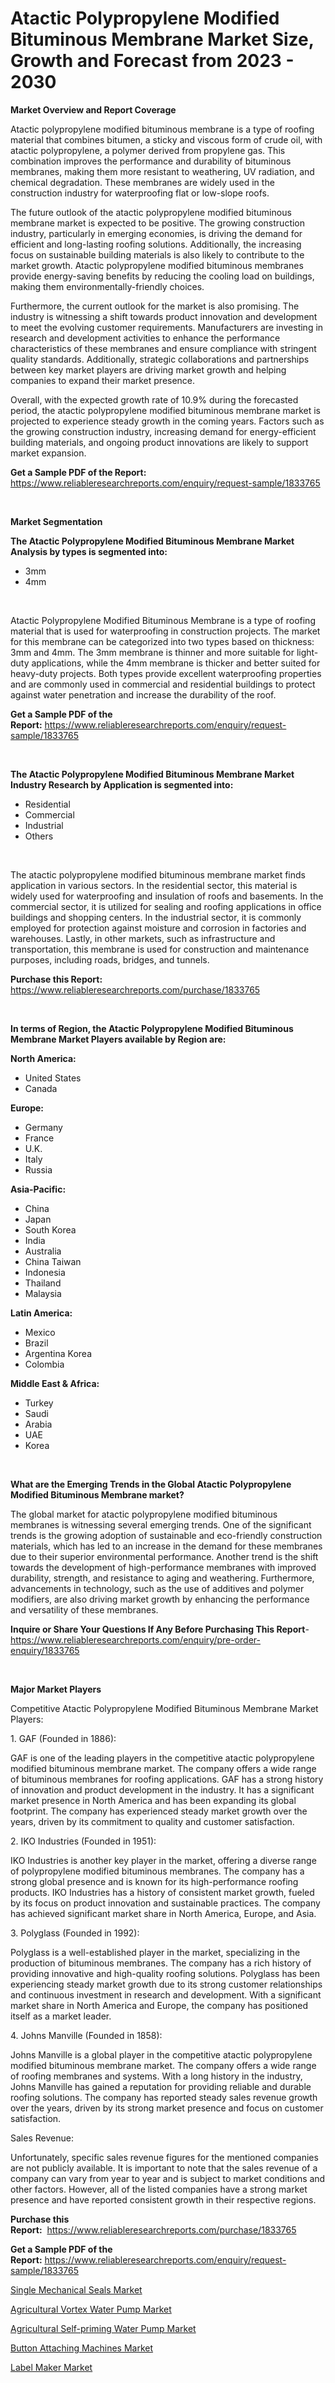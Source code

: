 <p><h1>Atactic Polypropylene Modified Bituminous Membrane Market Size, Growth and Forecast from 2023 - 2030</h1></p><p><strong>Market Overview and Report Coverage</strong></p>
<p><p>Atactic polypropylene modified bituminous membrane is a type of roofing material that combines bitumen, a sticky and viscous form of crude oil, with atactic polypropylene, a polymer derived from propylene gas. This combination improves the performance and durability of bituminous membranes, making them more resistant to weathering, UV radiation, and chemical degradation. These membranes are widely used in the construction industry for waterproofing flat or low-slope roofs.</p><p>The future outlook of the atactic polypropylene modified bituminous membrane market is expected to be positive. The growing construction industry, particularly in emerging economies, is driving the demand for efficient and long-lasting roofing solutions. Additionally, the increasing focus on sustainable building materials is also likely to contribute to the market growth. Atactic polypropylene modified bituminous membranes provide energy-saving benefits by reducing the cooling load on buildings, making them environmentally-friendly choices.</p><p>Furthermore, the current outlook for the market is also promising. The industry is witnessing a shift towards product innovation and development to meet the evolving customer requirements. Manufacturers are investing in research and development activities to enhance the performance characteristics of these membranes and ensure compliance with stringent quality standards. Additionally, strategic collaborations and partnerships between key market players are driving market growth and helping companies to expand their market presence.</p><p>Overall, with the expected growth rate of 10.9% during the forecasted period, the atactic polypropylene modified bituminous membrane market is projected to experience steady growth in the coming years. Factors such as the growing construction industry, increasing demand for energy-efficient building materials, and ongoing product innovations are likely to support market expansion.</p></p>
<p><strong>Get a Sample PDF of the Report:</strong> <a href="https://www.reliableresearchreports.com/enquiry/request-sample/1833765">https://www.reliableresearchreports.com/enquiry/request-sample/1833765</a></p>
<p>&nbsp;</p>
<p><strong>Market Segmentation</strong></p>
<p><strong>The Atactic Polypropylene Modified Bituminous Membrane Market Analysis by types is segmented into:</strong></p>
<p><ul><li>3mm</li><li>4mm</li></ul></p>
<p>&nbsp;</p>
<p><p>Atactic Polypropylene Modified Bituminous Membrane is a type of roofing material that is used for waterproofing in construction projects. The market for this membrane can be categorized into two types based on thickness: 3mm and 4mm. The 3mm membrane is thinner and more suitable for light-duty applications, while the 4mm membrane is thicker and better suited for heavy-duty projects. Both types provide excellent waterproofing properties and are commonly used in commercial and residential buildings to protect against water penetration and increase the durability of the roof.</p></p>
<p><strong>Get a Sample PDF of the Report:</strong>&nbsp;<a href="https://www.reliableresearchreports.com/enquiry/request-sample/1833765">https://www.reliableresearchreports.com/enquiry/request-sample/1833765</a></p>
<p>&nbsp;</p>
<p><strong>The Atactic Polypropylene Modified Bituminous Membrane Market Industry Research by Application is segmented into:</strong></p>
<p><ul><li>Residential</li><li>Commercial</li><li>Industrial</li><li>Others</li></ul></p>
<p>&nbsp;</p>
<p><p>The atactic polypropylene modified bituminous membrane market finds application in various sectors. In the residential sector, this material is widely used for waterproofing and insulation of roofs and basements. In the commercial sector, it is utilized for sealing and roofing applications in office buildings and shopping centers. In the industrial sector, it is commonly employed for protection against moisture and corrosion in factories and warehouses. Lastly, in other markets, such as infrastructure and transportation, this membrane is used for construction and maintenance purposes, including roads, bridges, and tunnels.</p></p>
<p><strong>Purchase this Report:</strong>&nbsp; <a href="https://www.reliableresearchreports.com/purchase/1833765">https://www.reliableresearchreports.com/purchase/1833765</a></p>
<p>&nbsp;</p>
<p><strong>In terms of Region, the Atactic Polypropylene Modified Bituminous Membrane Market Players available by Region are:</strong></p>
<p>
    <p> <strong> North America: </strong>
        <ul>
            <li>United States</li>
            <li>Canada</li>
        </ul>
        </p> 
    <p> <strong> Europe: </strong>
        <ul>
            <li>Germany</li>
            <li>France</li>
            <li>U.K.</li>
            <li>Italy</li>
            <li>Russia</li>
        </ul>
        </p> 
    <p> <strong> Asia-Pacific: </strong>
        <ul>
            <li>China</li>
            <li>Japan</li>
            <li>South Korea</li>
            <li>India</li>
            <li>Australia</li>
            <li>China Taiwan</li>
            <li>Indonesia</li>
            <li>Thailand</li>
            <li>Malaysia</li>
        </ul>
        </p> 
    <p> <strong> Latin America: </strong>
        <ul>
            <li>Mexico</li>
            <li>Brazil</li>
            <li>Argentina Korea</li>
            <li>Colombia</li>
        </ul>
        </p> 
    <p> <strong> Middle East & Africa: </strong>
        <ul>
            <li>Turkey</li>
            <li>Saudi</li>
            <li>Arabia</li>
            <li>UAE</li>
            <li>Korea</li>
        </ul>
    </p>
    </p>
<p>&nbsp;</p>
<p><strong>What are the Emerging Trends in the Global Atactic Polypropylene Modified Bituminous Membrane market?</strong></p>
<p><p>The global market for atactic polypropylene modified bituminous membranes is witnessing several emerging trends. One of the significant trends is the growing adoption of sustainable and eco-friendly construction materials, which has led to an increase in the demand for these membranes due to their superior environmental performance. Another trend is the shift towards the development of high-performance membranes with improved durability, strength, and resistance to aging and weathering. Furthermore, advancements in technology, such as the use of additives and polymer modifiers, are also driving market growth by enhancing the performance and versatility of these membranes.</p></p>
<p><strong>Inquire or Share Your Questions If Any Before Purchasing This Report</strong>- <a href="https://www.reliableresearchreports.com/enquiry/pre-order-enquiry/1833765">https://www.reliableresearchreports.com/enquiry/pre-order-enquiry/1833765</a></p>
<p>&nbsp;</p>
<p><strong>Major Market Players</strong></p>
<p><p>Competitive Atactic Polypropylene Modified Bituminous Membrane Market Players:</p><p>1. GAF (Founded in 1886):</p><p>GAF is one of the leading players in the competitive atactic polypropylene modified bituminous membrane market. The company offers a wide range of bituminous membranes for roofing applications. GAF has a strong history of innovation and product development in the industry. It has a significant market presence in North America and has been expanding its global footprint. The company has experienced steady market growth over the years, driven by its commitment to quality and customer satisfaction.</p><p>2. IKO Industries (Founded in 1951):</p><p>IKO Industries is another key player in the market, offering a diverse range of polypropylene modified bituminous membranes. The company has a strong global presence and is known for its high-performance roofing products. IKO Industries has a history of consistent market growth, fueled by its focus on product innovation and sustainable practices. The company has achieved significant market share in North America, Europe, and Asia.</p><p>3. Polyglass (Founded in 1992):</p><p>Polyglass is a well-established player in the market, specializing in the production of bituminous membranes. The company has a rich history of providing innovative and high-quality roofing solutions. Polyglass has been experiencing steady market growth due to its strong customer relationships and continuous investment in research and development. With a significant market share in North America and Europe, the company has positioned itself as a market leader.</p><p>4. Johns Manville (Founded in 1858):</p><p>Johns Manville is a global player in the competitive atactic polypropylene modified bituminous membrane market. The company offers a wide range of roofing membranes and systems. With a long history in the industry, Johns Manville has gained a reputation for providing reliable and durable roofing solutions. The company has reported steady sales revenue growth over the years, driven by its strong market presence and focus on customer satisfaction.</p><p>Sales Revenue:</p><p>Unfortunately, specific sales revenue figures for the mentioned companies are not publicly available. It is important to note that the sales revenue of a company can vary from year to year and is subject to market conditions and other factors. However, all of the listed companies have a strong market presence and have reported consistent growth in their respective regions.</p></p>
<p><strong>Purchase this Report:</strong>&nbsp;&nbsp;<a href="https://www.reliableresearchreports.com/purchase/1833765">https://www.reliableresearchreports.com/purchase/1833765</a></p>
<p></p>
<p><strong>Get a Sample PDF of the Report:</strong>&nbsp;<a href="https://www.reliableresearchreports.com/enquiry/request-sample/1833765">https://www.reliableresearchreports.com/enquiry/request-sample/1833765</a></p>
<p><p><a href="https://github.com/merzlyukov93/Market-Research-Report-List-1/blob/main/single-mechanical-seals-market.md">Single Mechanical Seals Market</a></p><p><a href="https://www.linkedin.com/pulse/agricultural-vortex-water-pump-market-size-share-amp-trends-54c5e/">Agricultural Vortex Water Pump Market</a></p><p><a href="https://www.linkedin.com/pulse/agricultural-self-priming-water-pump-market-research-3osae/">Agricultural Self-priming Water Pump Market</a></p><p><a href="https://medium.com/@mariablack1944/button-attaching-machines-market-the-key-to-successful-business-strategy-forecast-till-2030-80f00dbcd40b">Button Attaching Machines Market</a></p><p><a href="https://medium.com/@donnakelly19891/label-maker-market-analysis-and-sze-forecasted-for-period-from-2023-to-2030-2ee9d31fa311">Label Maker Market</a></p></p>